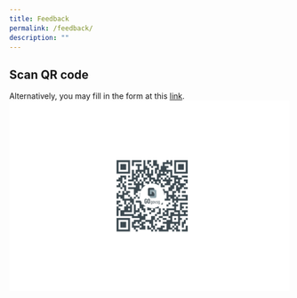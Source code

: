 ```yaml
---
title: Feedback
permalink: /feedback/
description: ""
---
```

## Scan QR code
Alternatively, you may fill in the form at this [link](https://go.gov.sg/pswlf-ogp-feedback).
![](/images/feedback%20final.png)
